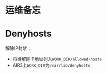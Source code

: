 # 运维备忘

# Denyhosts

解除IP封禁：

* 将待解除IP地址列入`WORK_DIR/allowed-hosts`
* AIR3上`WORK_DIR`为`/var/lib/denyhosts`

